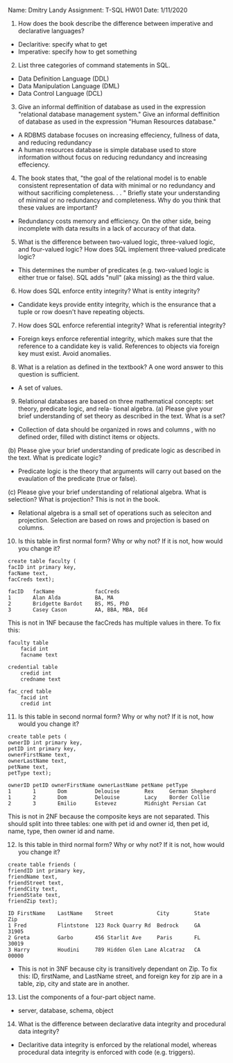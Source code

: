 Name: Dmitry Landy
Assignment: T-SQL HW01
Date: 1/11/2020

1. How does the book describe the difference between imperative and declarative languages?

- Declaritive: specify what to get 
- Imperative: specify how to get something

2. List three categories of command statements in SQL.

- Data Definition Language (DDL)
- Data Manipulation Language (DML)
- Data Control Language (DCL)

3. Give an informal deffinition of database as used in the expression "relational database management system." 
Give an informal deffinition of database as used in the expression "Human Resources database."

- A RDBMS database focuses on increasing effeciency, fullness of data, and reducing redundancy
- A human resources database is simple database used to store information without focus on reducing redundancy and increasing effeciency.

4. The book states that, "the goal of the relational model is to enable consistent representation of
data with minimal or no redundancy and without sacrificing completeness. . . " Briefly state your
understanding of minimal or no redundancy and completeness. Why do you think that these values
are important?

- Redundancy costs memory and efficiency. On the other side, being incomplete with data results in a lack of accuracy of that data.

5. What is the difference between two-valued logic, three-valued logic, and four-valued logic? How does
SQL implement three-valued predicate logic?

- This determines the number of predicates (e.g. two-valued logic is either true or false). SQL adds "null" (aka missing) as the third value.

6. How does SQL enforce entity integrity? What is entity integrity?

- Candidate keys provide entity integrity, which is the ensurance that a tuple or row doesn't have repeating objects.

7. How does SQL enforce referential integrity? What is referential integrity?

- Foreign keys enforce referential integrity, which makes sure that the reference to a candidate key is valid. References to objects via foreign key must exist. Avoid anomalies.

8. What is a relation as defined in the textbook? A one word answer to this question is sufficient.

- A set of values.

9. Relational databases are based on three mathematical concepts: set theory, predicate logic, and rela-
tional algebra.
(a) Please give your brief understanding of set theory as described in the text. What is a set?

- Collection of data should be organized in rows and columns , with no defined order, filled with distinct items or objects.

(b) Please give your brief understanding of predicate logic as described in the text. What is predicate
logic?

- Predicate logic is the theory that arguments will carry out based on the evaulation of the predicate (true or false).

(c) Please give your brief understanding of relational algebra. What is selection? What is projection?
This is not in the book.

- Relational algebra is a small set of operations such as seleciton and projection. Selection are based on rows and projection is based on columns.

10. Is this table in first normal form? Why or why not? If it is not, how would you change it?
```
create table faculty (
facID int primary key,
facName text,
facCreds text);

facID 	facName 			facCreds
1 		Alan Alda 			BA, MA
2 		Bridgette Bardot 	BS, MS, PhD
3 		Casey Cason 		AA, BBA, MBA, DEd
```
This is not in 1NF because the facCreds has multiple values in there. To fix this:
```
faculty table
	facid int
	facname text
	
credential table
	credid int
	credname text
	
fac_cred table	
	facid int
	credid int	

```
11. Is this table in second normal form? Why or why not? If it is not, how would you change it?
```
create table pets (
ownerID int primary key,
petID int primary key,
ownerFirstName text,
ownerLastName text,
petName text,
petType text);

ownerID petID ownerFirstName ownerLastName petName petType
1 		1 		Dom 		Delouise 		Rex 	German Shepherd
1 		2 		Dom 		Delouise 		Lacy 	Border Collie
2 		3 		Emilio 		Estevez 		Midnight Persian Cat
```
This is not in 2NF because the composite keys are not separated. This should split into three tables: one with pet id and owner id, then pet id, name, type, then owner id and name.

12. Is this table in third normal form? Why or why not? If it is not, how would you change it?
```
create table friends (
friendID int primary key,
friendName text,
friendStreet text,
friendCity text,
friendState text,
friendZip text);

ID FirstName 	LastName 	Street 				City 		State 	Zip
1 Fred 			Flintstone 	123 Rock Quarry Rd 	Bedrock 	GA 		31905
2 Greta 		Garbo 		456 Starlit Ave 	Paris 		FL 		30019
3 Harry 		Houdini 	789 Hidden Glen Lane Alcatraz 	CA 		00000
```
- This is not in 3NF because city is transitively dependant on Zip. To fix this: ID, firstName, and LastName street, and foreign key for zip are in a table, zip, city and state are in another.

13. List the components of a four-part object name.

- server, database, schema, object

14. What is the difference between declarative data integrity and procedural data integrity?

- Declaritive data integrity is enforced by the relational model, whereas procedural data integrity is enforced with code (e.g. triggers). 



